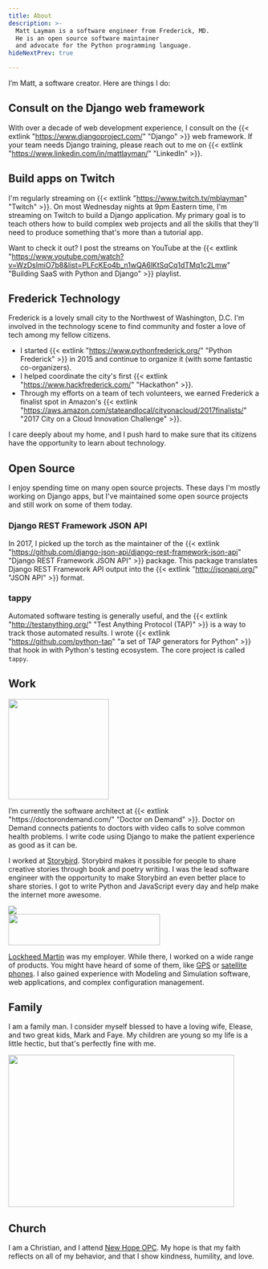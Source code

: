 ```yaml
---
title: About
description: >-
  Matt Layman is a software engineer from Frederick, MD.
  He is an open source software maintainer
  and advocate for the Python programming language.
hideNextPrev: true

---
```

I’m Matt, a software creator. Here are things I do:

## Consult on the Django web framework

With over a decade of web development experience,
I consult on the {{< extlink "https://www.djangoproject.com/" "Django" >}} web framework.
If your team needs Django training,
please reach out to me on {{< extlink "https://www.linkedin.com/in/mattlayman/" "LinkedIn" >}}.

## Build apps on Twitch

I'm regularly streaming on {{< extlink "https://www.twitch.tv/mblayman" "Twitch" >}}.
On most Wednesday nights at 9pm Eastern time,
I'm streaming on Twitch
to build a Django application.
My primary goal is to teach others how to build complex web projects
and all the skills that they'll need to produce something
that's more than a tutorial app.

Want to check it out?
I post the streams on YouTube
at the {{< extlink "https://www.youtube.com/watch?v=WzDsImiO7b8&list=PLFcKEo4b_n1wQA6lKtSqCq1dTMq1c2Lmw" "Building SaaS with Python and Django" >}} playlist.

## Frederick Technology

Frederick is a lovely small city
to the Northwest
of Washington, D.C.
I'm involved
in the technology scene
to find community
and foster a love of tech
among my fellow citizens.

* I started
  {{< extlink "https://www.pythonfrederick.org/" "Python Frederick" >}}
  in 2015
  and continue to organize it
  (with some fantastic co-organizers).
* I helped coordinate the city's first
  {{< extlink "https://www.hackfrederick.com/" "Hackathon" >}}.
* Through my efforts
  on a team of tech volunteers,
  we earned Frederick a finalist spot
  in Amazon's
  {{< extlink "https://aws.amazon.com/stateandlocal/cityonacloud/2017finalists/" "2017 City on a Cloud Innovation Challenge" >}}.

I care deeply about my home,
and I push hard to make sure
that its citizens have the opportunity to learn
about technology.

## Open Source

I enjoy spending time
on many open source projects.
These days I'm mostly working
on Django apps,
but I've maintained some open source projects
and still work on some of them today.

### Django REST Framework JSON API

In 2017,
I picked up the torch
as the maintainer
of the
{{< extlink "https://github.com/django-json-api/django-rest-framework-json-api" "Django REST Framework JSON API" >}}
package.
This package translates
Django REST Framework API output
into the
{{< extlink "http://jsonapi.org/" "JSON API" >}} format.

### tappy

Automated software testing is generally useful,
and the
{{< extlink "http://testanything.org/" "Test Anything Protocol (TAP)" >}}
is a way to track those automated results.
I wrote
{{< extlink "https://github.com/python-tap" "a set of TAP generators for Python" >}}
that hook in with Python's testing ecosystem.
The core project is called `tappy`.

## Work

<div class="flex flex-col sm:flex-row justify-between">
  <div class="w-full sm:w-1/4 sm:mx-8 mb-8">
    <img class='mx-auto' src='/about/dod.jpg' width='200' height='200'>
  </div>
  <div class="w-full sm:w-3/4">
    <p>
I’m currently the software architect
at {{< extlink "https://doctorondemand.com/" "Doctor on Demand" >}}.
Doctor on Demand connects patients to doctors
with video calls
to solve common health problems.
I write code using Django
to make the patient experience
as good as it can be.
    </p>
  </div>
</div>

<div class="flex flex-col-reverse sm:flex-row">
  <div class="w-full sm:w-3/4 mb-8">
    <p>
I worked at <a href="https://storybird.com" target="_blank">Storybird</a>.
Storybird makes it possible for people to share creative stories
through book and poetry writing.
I was the lead software engineer
with the opportunity to make Storybird an even better place to share stories.
I got to write Python and JavaScript every day
and help make the internet more awesome.
    </p>
  </div>
  <div class="w-full sm:w-1/4 sm:mx-8 mb-8">
    <img class='mx-auto' src='/about/storybird.gif'>
  </div>
</div>

<div class="flex flex-col sm:flex-row justify-between items-center">
  <div class="w-full sm:w-1/3 sm:mx-8 mb-8">
    <img class='mx-auto' src='/about/lm.png' width='302' height='62'>
  </div>
  <div class="w-full sm:w-2/3">
    <p>
<a href="https://lockheedmartin.com/" target="_blank">Lockheed Martin</a> was my employer.
While there, I worked on a wide range of products.
You might have heard of some of them,
like <a href="https://en.wikipedia.org/wiki/Global_Positioning_System#Control_segment" target="_blank">GPS</a>
or <a href="https://www.iridium.com/network/iridium-next/" target="_blank">satellite phones</a>.
I also gained experience with Modeling and Simulation software,
web applications,
and complex configuration management.
    </p>
  </div>
</div>

## Family

I am a family man.
I consider myself blessed to have a loving wife, Elease, and
two great kids, Mark and Faye.
My children are young so my life is a
little hectic, but that's perfectly fine with me.

<img class='mx-auto my-8' src='/about/family.jpg' width='450' height='303'>

## Church

I am a Christian, and I attend <a href="http://newhopeopc.org/" target="_blank">New Hope OPC</a>.
My hope is that my faith reflects on all of my behavior, and that I show kindness,
humility, and love.

